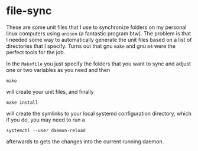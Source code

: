 file-sync
=========

These are some unit files that I use to synchronize folders
on my personal linux computers using `unison` (a fantastic
program btw). The problem is that I needed some way to
automatically generate the unit files based on a list of
directories that I specify. Turns out that gnu `make` and
gnu `m4` were the perfect tools for the job.

In the `Makefile` you just specify the folders that you want
to sync and adjust one or two variables as you need and then
```
make
```
will create your unit files, and finally
```
make install
```
will create the symlinks to your local systemd configuration
directory, which if you do, you may need to run a
```
systemctl --user daemon-reload
```
afterwards to gets the changes into the current running
daemon.
